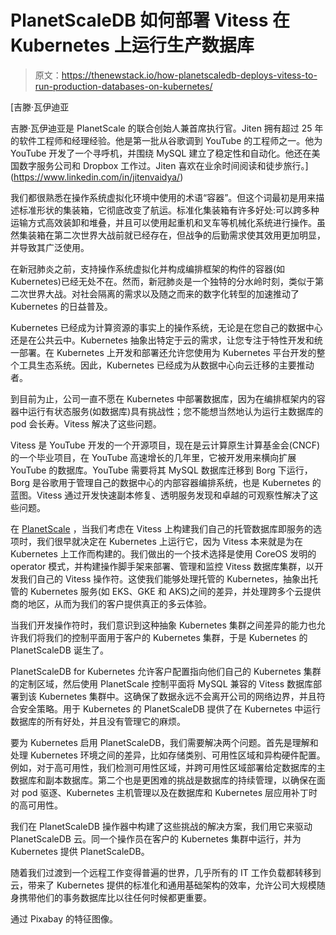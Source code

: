 # PlanetScaleDB 如何部署 Vitess 在 Kubernetes 上运行生产数据库

> 原文：<https://thenewstack.io/how-planetscaledb-deploys-vitess-to-run-production-databases-on-kubernetes/>

[](https://www.linkedin.com/in/jitenvaidya/)

 [吉滕·瓦伊迪亚

吉滕·瓦伊迪亚是 PlanetScale 的联合创始人兼首席执行官。Jiten 拥有超过 25 年的软件工程师和经理经验。他是第一批从谷歌调到 YouTube 的工程师之一。他为 YouTube 开发了一个寻呼机，并围绕 MySQL 建立了稳定性和自动化。他还在美国数字服务公司和 Dropbox 工作过。Jiten 喜欢在业余时间阅读和徒步旅行。](https://www.linkedin.com/in/jitenvaidya/) [](https://www.linkedin.com/in/jitenvaidya/)

我们都很熟悉在操作系统虚拟化环境中使用的术语“容器”。但这个词最初是用来描述标准形状的集装箱，它彻底改变了航运。标准化集装箱有许多好处:可以跨多种运输方式高效装卸和堆叠，并且可以使用起重机和叉车等机械化系统进行操作。虽然集装箱在第二次世界大战前就已经存在，但战争的后勤需求使其效用更加明显，并导致其广泛使用。

在新冠肺炎之前，支持操作系统虚拟化并构成编排框架的构件的容器(如 Kubernetes)已经无处不在。然而，新冠肺炎是一个独特的分水岭时刻，类似于第二次世界大战。对社会隔离的需求以及随之而来的数字化转型的加速推动了 Kubernetes 的日益普及。

Kubernetes 已经成为计算资源的事实上的操作系统，无论是在您自己的数据中心还是在公共云中。Kubernetes 抽象出特定于云的需求，让您专注于特性开发和统一部署。在 Kubernetes 上开发和部署还允许您使用为 Kubernetes 平台开发的整个工具生态系统。因此，Kubernetes 已经成为从数据中心向云迁移的主要推动者。

到目前为止，公司一直不愿在 Kubernetes 中部署数据库，因为在编排框架内的容器中运行有状态服务(如数据库)具有挑战性；您不能想当然地认为运行主数据库的 pod 会长寿。Vitess 解决了这些问题。

Vitess 是 YouTube 开发的一个开源项目，现在是云计算原生计算基金会(CNCF)的一个毕业项目，在 YouTube 高速增长的几年里，它被开发用来横向扩展 YouTube 的数据库。YouTube 需要将其 MySQL 数据库迁移到 Borg 下运行，Borg 是谷歌用于管理自己的数据中心的内部容器编排系统，也是 Kubernetes 的蓝图。Vitess 通过开发快速副本修复、透明服务发现和卓越的可观察性解决了这些问题。

在 [PlanetScale](https://www.planetscale.com/) ，当我们考虑在 Vitess 上构建我们自己的托管数据库即服务的选项时，我们很早就决定在 Kubernetes 上运行它，因为 Vitess 本来就是为在 Kubernetes 上工作而构建的。我们做出的一个技术选择是使用 CoreOS 发明的 operator 模式，并构建操作脚手架来部署、管理和监控 Vitess 数据库集群，以开发我们自己的 Vitess 操作符。这使我们能够处理托管的 Kubernetes，抽象出托管的 Kubernetes 服务(如 EKS、GKE 和 AKS)之间的差异，并处理跨多个云提供商的地区，从而为我们的客户提供真正的多云体验。

当我们开发操作符时，我们意识到这种抽象 Kubernetes 集群之间差异的能力也允许我们将我们的控制平面用于客户的 Kubernetes 集群，于是 Kubernetes 的 PlanetScaleDB 诞生了。

PlanetScaleDB for Kubernetes 允许客户配置指向他们自己的 Kubernetes 集群的定制区域，然后使用 PlanetScale 控制平面将 MySQL 兼容的 Vitess 数据库部署到该 Kubernetes 集群中。这确保了数据永远不会离开公司的网络边界，并且符合安全策略。用于 Kubernetes 的 PlanetScaleDB 提供了在 Kubernetes 中运行数据库的所有好处，并且没有管理它的麻烦。

要为 Kubernetes 启用 PlanetScaleDB，我们需要解决两个问题。首先是理解和处理 Kubernetes 环境之间的差异，比如存储类别、可用性区域和异构硬件配置。例如，对于高可用性，我们检测可用性区域，并跨可用性区域部署给定数据库的主数据库和副本数据库。第二个也是更困难的挑战是数据库的持续管理，以确保在面对 pod 驱逐、Kubernetes 主机管理以及在数据库和 Kubernetes 层应用补丁时的高可用性。

我们在 PlanetScaleDB 操作器中构建了这些挑战的解决方案，我们用它来驱动 PlanetScaleDB 云。同一个操作员在客户的 Kubernetes 集群中运行，并为 Kubernetes 提供 PlanetScaleDB。

随着我们过渡到一个远程工作变得普遍的世界，几乎所有的 IT 工作负载都转移到云，带来了 Kubernetes 提供的标准化和通用基础架构的效率，允许公司大规模随身携带他们的事务数据库比以往任何时候都更重要。

通过 Pixabay 的特征图像。

<svg xmlns:xlink="http://www.w3.org/1999/xlink" viewBox="0 0 68 31" version="1.1"><title>Group</title> <desc>Created with Sketch.</desc></svg>